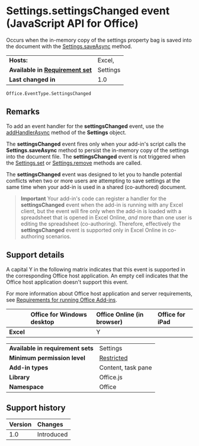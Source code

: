 
# Settings.settingsChanged event (JavaScript API for Office)
Occurs when the in-memory copy of the settings property bag is saved into the document with the [Settings.saveAsync](../../reference/shared/settings.saveasync.md) method.

|||
|:-----|:-----|
|**Hosts:**|Excel, |
|**Available in [Requirement set](http://msdn.microsoft.com/library/6b6702f2-b0a5-46ab-a356-8dda897ca8ae%28Office.15%29.aspx)**|Settings|
|**Last changed in**|1.0|

```
Office.EventType.SettingsChanged
```


## Remarks

To add an event handler for the  **settingsChanged** event, use the [addHandlerAsync](../../reference/shared/settings.addhandlerasync.md) method of the **Settings** object.

The  **settingsChanged** event fires only when your add-in's script calls the **Settings.saveAsync** method to persist the in-memory copy of the settings into the document file. The **settingsChanged** event is not triggered when the [Settings.set](../../reference/shared/settings.set.md) or [Settings.remove](../../reference/shared/settings.remove.md) methods are called.

The  **settingsChanged** event was designed to let you to handle potential conflicts when two or more users are attempting to save settings at the same time when your add-in is used in a shared (co-authored) document.


 >**Important**  Your add-in's code can register a handler for the  **settingsChanged** event when the add-in is running with any Excel client, but the event will fire only when the add-in is loaded with a spreadsheet that is opened in Excel Online, _and_ more than one user is editing the spreadsheet (co-authoring). Therefore, effectively the **settingsChanged** event is supported only in Excel Online in co-authoring scenarios.


## Support details


A capital Y in the following matrix indicates that this event is supported in the corresponding Office host application. An empty cell indicates that the Office host application doesn't support this event.

For more information about Office host application and server requirements, see [Requirements for running Office Add-ins](http://msdn.microsoft.com/library/67340567-bb9a-498c-96d3-3f52f28c16bc%28Office.15%29.aspx).


||**Office for Windows desktop**|**Office Online (in browser)**|**Office for iPad**|
|:-----|:-----|:-----|:-----|
|**Excel**||Y||

|||
|:-----|:-----|
|**Available in requirement sets**|Settings|
|**Minimum permission level**|[Restricted](http://msdn.microsoft.com/library/da2efadc-4ebf-45fe-be39-397ac1eb1dbd%28Office.15%29.aspx)|
|**Add-in types**|Content, task pane|
|**Library**|Office.js|
|**Namespace**|Office|

## Support history




|**Version**|**Changes**|
|:-----|:-----|
|1.0|Introduced|
